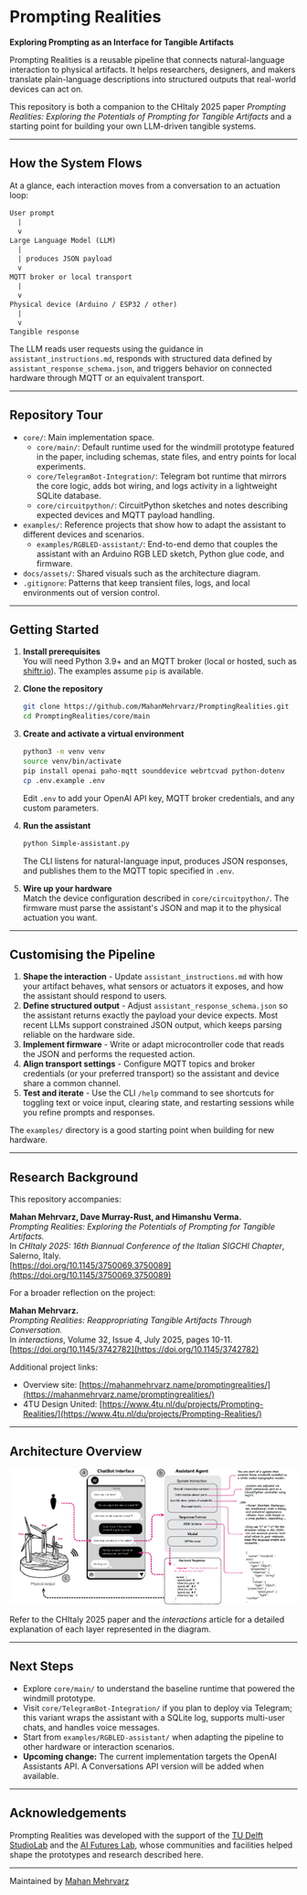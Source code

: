 # Prompting Realities
**Exploring Prompting as an Interface for Tangible Artifacts**

Prompting Realities is a reusable pipeline that connects natural-language interaction to physical artifacts. It helps researchers, designers, and makers translate plain-language descriptions into structured outputs that real-world devices can act on.

This repository is both a companion to the CHItaly 2025 paper *Prompting Realities: Exploring the Potentials of Prompting for Tangible Artifacts* and a starting point for building your own LLM-driven tangible systems.

---

## How the System Flows

At a glance, each interaction moves from a conversation to an actuation loop:

```
User prompt
  |
  v
Large Language Model (LLM)
  |
  | produces JSON payload
  v
MQTT broker or local transport
  |
  v
Physical device (Arduino / ESP32 / other)
  |
  v
Tangible response
```

The LLM reads user requests using the guidance in `assistant_instructions.md`, responds with structured data defined by `assistant_response_schema.json`, and triggers behavior on connected hardware through MQTT or an equivalent transport.

---

## Repository Tour

- `core/`: Main implementation space.
  - `core/main/`: Default runtime used for the windmill prototype featured in the paper, including schemas, state files, and entry points for local experiments.
  - `core/TelegramBot-Integration/`: Telegram bot runtime that mirrors the core logic, adds bot wiring, and logs activity in a lightweight SQLite database.
  - `core/circuitpython/`: CircuitPython sketches and notes describing expected devices and MQTT payload handling.
- `examples/`: Reference projects that show how to adapt the assistant to different devices and scenarios.
  - `examples/RGBLED-assistant/`: End-to-end demo that couples the assistant with an Arduino RGB LED sketch, Python glue code, and firmware.
- `docs/assets/`: Shared visuals such as the architecture diagram.
- `.gitignore`: Patterns that keep transient files, logs, and local environments out of version control.

---

## Getting Started

1. **Install prerequisites**  
   You will need Python 3.9+ and an MQTT broker (local or hosted, such as [shiftr.io](https://shiftr.io/)). The examples assume `pip` is available.

2. **Clone the repository**
   ```bash
   git clone https://github.com/MahanMehrvarz/PromptingRealities.git
   cd PromptingRealities/core/main
   ```

3. **Create and activate a virtual environment**
   ```bash
   python3 -m venv venv
   source venv/bin/activate
   pip install openai paho-mqtt sounddevice webrtcvad python-dotenv
   cp .env.example .env
   ```
   Edit `.env` to add your OpenAI API key, MQTT broker credentials, and any custom parameters.

4. **Run the assistant**
   ```bash
   python Simple-assistant.py
   ```
   The CLI listens for natural-language input, produces JSON responses, and publishes them to the MQTT topic specified in `.env`.

5. **Wire up your hardware**  
   Match the device configuration described in `core/circuitpython/`. The firmware must parse the assistant's JSON and map it to the physical actuation you want.

---

## Customising the Pipeline

1. **Shape the interaction** - Update `assistant_instructions.md` with how your artifact behaves, what sensors or actuators it exposes, and how the assistant should respond to users.
2. **Define structured output** - Adjust `assistant_response_schema.json` so the assistant returns exactly the payload your device expects. Most recent LLMs support constrained JSON output, which keeps parsing reliable on the hardware side.
3. **Implement firmware** - Write or adapt microcontroller code that reads the JSON and performs the requested action.
4. **Align transport settings** - Configure MQTT topics and broker credentials (or your preferred transport) so the assistant and device share a common channel.
5. **Test and iterate** - Use the CLI `/help` command to see shortcuts for toggling text or voice input, clearing state, and restarting sessions while you refine prompts and responses.

The `examples/` directory is a good starting point when building for new hardware.

---

## Research Background

This repository accompanies:

**Mahan Mehrvarz, Dave Murray-Rust, and Himanshu Verma.**  
*Prompting Realities: Exploring the Potentials of Prompting for Tangible Artifacts.*  
In *CHItaly 2025: 16th Biannual Conference of the Italian SIGCHI Chapter*, Salerno, Italy.  
[https://doi.org/10.1145/3750069.3750089](https://doi.org/10.1145/3750069.3750089)

For a broader reflection on the project:

**Mahan Mehrvarz.**  
*Prompting Realities: Reappropriating Tangible Artifacts Through Conversation.*  
In *interactions*, Volume 32, Issue 4, July 2025, pages 10-11.  
[https://doi.org/10.1145/3742782](https://doi.org/10.1145/3742782)

Additional project links:

- Overview site: [https://mahanmehrvarz.name/promptingrealities/](https://mahanmehrvarz.name/promptingrealities/)
- 4TU Design United: [https://www.4tu.nl/du/projects/Prompting-Realities/](https://www.4tu.nl/du/projects/Prompting-Realities/)

---

## Architecture Overview

![Prompting Realities architecture diagram](docs/assets/Architecture-DIS.jpg "LLM-to-hardware pipeline showing prompt -> structured response -> MQTT -> device")

Refer to the CHItaly 2025 paper and the *interactions* article for a detailed explanation of each layer represented in the diagram.

---

## Next Steps

- Explore `core/main/` to understand the baseline runtime that powered the windmill prototype.
- Visit `core/TelegramBot-Integration/` if you plan to deploy via Telegram; this variant wraps the assistant with a SQLite log, supports multi-user chats, and handles voice messages.
- Start from `examples/RGBLED-assistant/` when adapting the pipeline to other hardware or interaction scenarios.
- **Upcoming change:** The current implementation targets the OpenAI Assistants API. A Conversations API version will be added when available.

---

## Acknowledgements



Prompting Realities was developed with the support of the [TU Delft StudioLab](https://studiolab.ide.tudelft.nl/) and the [AI Futures Lab](https://www.aifutureslab.org), whose communities and facilities helped shape the prototypes and research described here.

---

Maintained by [Mahan Mehrvarz](https://Mahanmehrvarz.name) 
